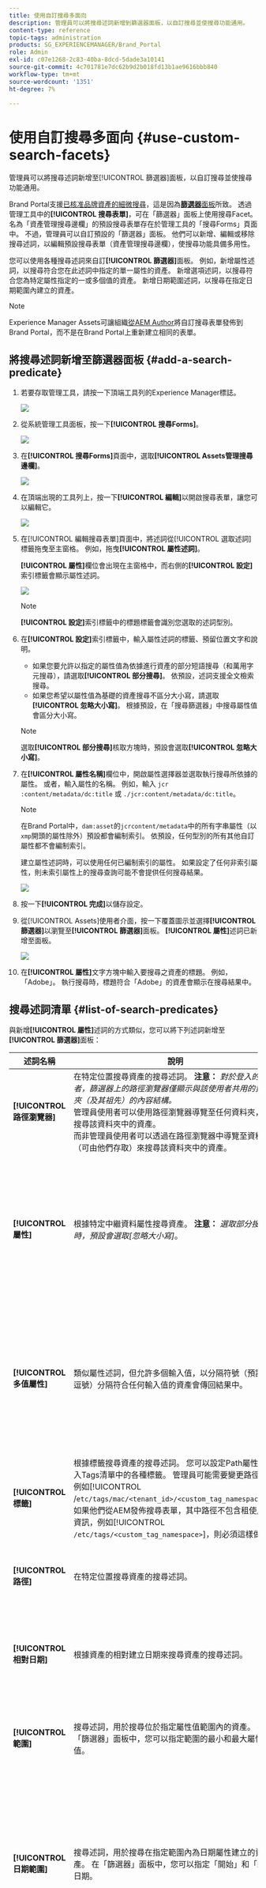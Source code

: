 ```yaml
---
title: 使用自訂搜尋多面向
description: 管理員可以將搜尋述詞新增到篩選器面板，以自訂搜尋並使搜尋功能通用。
content-type: reference
topic-tags: administration
products: SG_EXPERIENCEMANAGER/Brand_Portal
role: Admin
exl-id: c07e1268-2c83-40ba-8dcd-5dade3a10141
source-git-commit: 4c701781e7dc62b9d2b018fd13b1ae9616bbb840
workflow-type: tm+mt
source-wordcount: '1351'
ht-degree: 7%

---
```


# 使用自訂搜尋多面向 {#use-custom-search-facets}

管理員可以將搜尋述詞新增至[!UICONTROL 篩選器]面板，以自訂搜尋並使搜尋功能通用。

Brand Portal支援[已核准品牌資產的細微搜尋](../using/brand-portal-searching.md#search-using-facets-in-filters-panel)，這是因為&#x200B;[**篩選器**&#x200B;面板](../using/brand-portal-searching.md#search-using-facets-in-filters-panel)所致。 透過管理工具中的&#x200B;**[!UICONTROL 搜尋表單]**，可在「篩選器」面板上使用搜尋Facet。 名為「資產管理搜尋邊欄」的預設搜尋表單存在於管理工具的「搜尋Forms」頁面中。 不過，管理員可以自訂預設的「篩選器」面板。 他們可以新增、編輯或移除搜尋述詞，以編輯預設搜尋表單（資產管理搜尋邊欄），使搜尋功能具備多用性。

您可以使用各種搜尋述詞來自訂&#x200B;**[!UICONTROL 篩選器]**&#x200B;面板。 例如，新增屬性述詞，以搜尋符合您在此述詞中指定的單一屬性的資產。 新增選項述詞，以搜尋符合您為特定屬性指定的一或多個值的資產。 新增日期範圍述詞，以搜尋在指定日期範圍內建立的資產。

>[!NOTE]
>
>Experience Manager Assets可讓組織[從AEM Author](../using/publish-schema-search-facets-presets.md#publish-search-facets-to-brand-portal)將自訂搜尋表單發佈到Brand Portal，而不是在Brand Portal上重新建立相同的表單。

## 將搜尋述詞新增至篩選器面板 {#add-a-search-predicate}

1. 若要存取管理工具，請按一下頂端工具列的Experience Manager標誌。

   ![](assets/aemlogo.png)

1. 從系統管理工具面板，按一下&#x200B;**[!UICONTROL 搜尋Forms]**。

   ![](assets/navigation-panel-1.png)

1. 在&#x200B;**[!UICONTROL 搜尋Forms]**&#x200B;頁面中，選取&#x200B;**[!UICONTROL Assets管理搜尋邊欄]**。

   ![](assets/search-forms-page.png)

1. 在頂端出現的工具列上，按一下&#x200B;**[!UICONTROL 編輯]**&#x200B;以開啟搜尋表單，讓您可以編輯它。

   ![](assets/edit-search-form-1.png)

1. 在[!UICONTROL 編輯搜尋表單]頁面中，將述詞從[!UICONTROL 選取述詞]標籤拖曳至主窗格。 例如，拖曳&#x200B;**[!UICONTROL 屬性述詞]**。

   **[!UICONTROL 屬性]**&#x200B;欄位會出現在主窗格中，而右側的&#x200B;**[!UICONTROL 設定]**&#x200B;索引標籤會顯示屬性述詞。

   ![](assets/partial-prop-predicate.png)

   >[!NOTE]
   >
   >**[!UICONTROL 設定]**&#x200B;索引標籤中的標題標籤會識別您選取的述詞型別。

1. 在&#x200B;**[!UICONTROL 設定]**&#x200B;索引標籤中，輸入屬性述詞的標籤、預留位置文字和說明。

   * 如果您要允許以指定的屬性值為依據進行資產的部分短語搜尋（和萬用字元搜尋），請選取&#x200B;**[!UICONTROL 部分搜尋]**。 依預設，述詞支援全文檢索搜尋。
   * 如果您希望以屬性值為基礎的資產搜尋不區分大小寫，請選取&#x200B;**[!UICONTROL 忽略大小寫]**。 根據預設，在「搜尋篩選器」中搜尋屬性值會區分大小寫。

   >[!NOTE]
   >
   >選取&#x200B;**[!UICONTROL 部分搜尋]**&#x200B;核取方塊時，預設會選取&#x200B;**[!UICONTROL 忽略大小寫]**。

1. 在&#x200B;**[!UICONTROL 屬性名稱]**&#x200B;欄位中，開啟屬性選擇器並選取執行搜尋所依據的屬性。 或者，輸入屬性的名稱。 例如，輸入 `jcr :content/metadata/dc:title` 或 `./jcr:content/metadata/dc:title`。

   >[!NOTE]
   >
   >在Brand Portal中，`dam:asset`的`jcrcontent/metadata`中的所有字串屬性（以`xmp`開頭的屬性除外）預設都會編制索引。 依預設，任何型別的所有其他自訂屬性都不會編制索引。
   >
   >建立屬性述詞時，可以使用任何已編制索引的屬性。 如果設定了任何非索引屬性，則未索引屬性上的搜尋查詢可能不會提供任何搜尋結果。

   ![](assets/title-prop.png)

1. 按一下&#x200B;**[!UICONTROL 完成]**&#x200B;以儲存設定。
1. 從[!UICONTROL Assets]使用者介面，按一下覆蓋圖示並選擇&#x200B;**[!UICONTROL 篩選器]**&#x200B;以瀏覽至&#x200B;**[!UICONTROL 篩選器]**&#x200B;面板。 **[!UICONTROL 屬性]**&#x200B;述詞已新增至面板。

   ![](assets/property-filter-panel.png)

1. 在&#x200B;**[!UICONTROL 屬性]**&#x200B;文字方塊中輸入要搜尋之資產的標題。 例如，「Adobe」。 執行搜尋時，標題符合「Adobe」的資產會顯示在搜尋結果中。

## 搜尋述詞清單 {#list-of-search-predicates}

與新增&#x200B;**[!UICONTROL 屬性]**&#x200B;述詞的方式類似，您可以將下列述詞新增至&#x200B;**[!UICONTROL 篩選器]**&#x200B;面板：

| **述詞名稱** | **說明** | **屬性** |
|-------|-------|----------|
| **[!UICONTROL 路徑瀏覽器]** | 在特定位置搜尋資產的搜尋述詞。 **注意：** *對於登入的使用者，篩選器上的路徑瀏覽器僅顯示與該使用者共用的資料夾（及其祖先）的內容結構。* <br>管理員使用者可以使用路徑瀏覽器導覽至任何資料夾，以搜尋該資料夾中的資產。 <br>而非管理員使用者可以透過在路徑瀏覽器中導覽至資料夾（可由他們存取）來搜尋該資料夾中的資產。 | <ul><li>欄位標籤</li><li>路徑</li><li>說明</li></ul> |
| **[!UICONTROL 屬性]** | 根據特定中繼資料屬性搜尋資產。 **注意：** *選取部分搜尋時，預設會選取[忽略大小寫]*。 | <ul><li>欄位標籤</li><li>預留位置</li><li>屬性名稱</li><li>部分搜尋</li><li>忽略大小寫</li><li> 說明</li></ul> |
| **[!UICONTROL 多值屬性]** | 類似屬性述詞，但允許多個輸入值，以分隔符號（預設為逗號）分隔符合任何輸入值的資產會傳回結果中。 | <ul><li>欄位標籤</li><li>預留位置</li><li>屬性名稱</li><li>分隔符號支援</li><li>忽略大小寫</li><li>說明</li></ul> |
| **[!UICONTROL 標籤]** | 根據標籤搜尋資產的搜尋述詞。 您可以設定Path屬性以填入Tags清單中的各種標籤。 管理員可能需要變更路徑值，例如[!UICONTROL /`etc/tags/mac/<tenant_id>/<custom_tag_namespace>`]。 如果他們從AEM發佈搜尋表單，其中路徑不包含租使用者資訊，例如[!UICONTROL `/etc/tags/<custom_tag_namespace>`]，則必須這樣做。 | <ul><li>欄位標籤</li><li>屬性名稱</li><li>路徑</li><li>說明</li></ul> |
| **[!UICONTROL 路徑]** | 在特定位置搜尋資產的搜尋述詞。 | <ul><li>欄位標籤</li><li>路徑</li><li>說明</li></ul> |
| **[!UICONTROL 相對日期]** | 根據資產的相對建立日期來搜尋資產的搜尋述詞。 | <ul><li>欄位標籤</li><li>屬性名稱</li><li>相對日期</li></ul> |
| **[!UICONTROL 範圍]** | 搜尋述詞，用於搜尋位於指定屬性值範圍內的資產。 在「篩選器」面板中，您可以指定範圍的最小和最大屬性值。 | <ul><li>欄位標籤</li><li>屬性名稱</li><li>說明</li></ul> |
| **[!UICONTROL 日期範圍]** | 搜尋述詞，用於搜尋在指定範圍內為日期屬性建立的資產。 在「篩選器」面板中，您可以指定「開始」和「結束」日期。 | <ul><li>欄位標籤</li><li>預留位置</li><li>屬性名稱</li><li>範圍文字（從）</li><li>範圍文字（至）</li><li>說明</li></ul> |
| **[!UICONTROL 日期]** | 根據日期屬性的資產滑桿式搜尋的搜尋述詞。 | <ul><li>欄位標籤</li><li>屬性名稱</li><li>說明</li></ul> |
| **[!UICONTROL 檔案大小]** | 根據資產大小進行搜尋的搜尋述詞。 | <ul><li>欄位標籤</li><li>屬性名稱</li><li>路徑</li><li>說明</li></ul> |
| **[!UICONTROL 資產上次修改時間]** | 根據上次修改日期搜尋資產的搜尋述詞。 | <ul><li>欄位標籤</li><li>屬性名稱</li><li>說明</li></ul> |
| **[!UICONTROL 核准狀態]** | 根據核准中繼資料屬性來搜尋資產的搜尋述詞。 預設屬性名稱為&#x200B;**`dam:status`**。 | <ul><li>欄位標籤</li><li>屬性名稱</li><li>說明</li></ul> |
| **[!UICONTROL 簽出狀態]** | 根據資產從AEM Assets發佈時的取出狀態來搜尋資產的搜尋述詞。 | <ul><li>欄位標籤</li><li>屬性名稱</li><li>說明</li></ul> |
| **[!UICONTROL 簽出者]** | 搜尋述詞，用於根據已簽出資產的使用者搜尋資產。 | <ul><li>欄位標籤</li><li>屬性名稱</li><li>說明</li></ul> |
| **[!UICONTROL 到期狀態]** | 根據到期狀態搜尋資產的搜尋述詞。 | <ul><li>欄位標籤</li><li>屬性名稱</li><li>說明</li></ul> |
| **[!UICONTROL 集合的成員]** | 根據資產是否為集合的一部分來搜尋資產的搜尋述詞。 | 說明 |
| **[!UICONTROL 隱藏]** | 一般使用者無法明確看見此述詞，且此述詞用於任何隱藏的限制，通常用於將搜尋結果型別限製為&#x200B;**`dam:Asset`**。 | <ul><li>欄位標籤</li><li>屬性名稱</li><li>說明</li></ul> |

>[!NOTE]
>
>* 請勿使用&#x200B;**[!UICONTROL 選項述詞]**、**[!UICONTROL Publish狀態述詞]**&#x200B;和&#x200B;**[!UICONTROL 評等述詞]**，因為這些述詞在Brand Portal中無法運作。
>* Brand Portal不支援資料夾型別述詞`(nt:folder type)`，這可能會導致效能問題。 若出現在已發佈的自訂搜尋表單中，則可透過編輯搜尋表單將其刪除。

## 刪除搜尋述詞 {#delete-a-search-predicate}

若要刪除搜尋述詞，請執行下列步驟：

1. 按一下Adobe標誌以存取管理工具。

   ![](assets/aemlogo.png)

1. 從系統管理工具面板，按一下&#x200B;**[!UICONTROL 搜尋Forms]**。

   ![](assets/navigation-panel-2.png)

1. 在&#x200B;**[!UICONTROL 搜尋Forms]**&#x200B;頁面中，選取&#x200B;**[!UICONTROL Assets管理搜尋邊欄]**。

   ![](assets/search-forms-page.png)

1. 在頂端出現的工具列上，按一下&#x200B;**[!UICONTROL 編輯]**&#x200B;以開啟搜尋表單，讓您可以編輯它。

   ![](assets/edit-search-form-2.png)

1. 在[!UICONTROL 編輯搜尋表單]頁面中，從主窗格中選取您要刪除的述詞。 例如，選取&#x200B;**[!UICONTROL 屬性述詞]**。

   右側的&#x200B;**[!UICONTROL 設定]**&#x200B;標籤會顯示屬性述詞欄位。

1. 若要刪除屬性述詞，請按一下bin圖示。 在&#x200B;**[!UICONTROL 刪除欄位]**&#x200B;對話方塊中，按一下&#x200B;**[!UICONTROL 刪除]**&#x200B;以確認刪除動作。

   **[!UICONTROL 屬性述詞]**&#x200B;欄位已從主窗格中移除，**[!UICONTROL 設定]**&#x200B;索引標籤會變成空白。

   ![](assets/search-form-delete-predicate.png)

1. 若要儲存變更，請按一下工具列中的[完成]。**&#x200B;**
1. 從&#x200B;**[!UICONTROL Assets]**&#x200B;使用者介面，按一下覆蓋圖示並選擇&#x200B;**[!UICONTROL 篩選器]**&#x200B;以瀏覽至&#x200B;**[!UICONTROL 篩選器]**&#x200B;面板。 **[!UICONTROL 屬性]**&#x200B;述詞已從面板中移除。

   ![](assets/property-predicate-removed.png)
